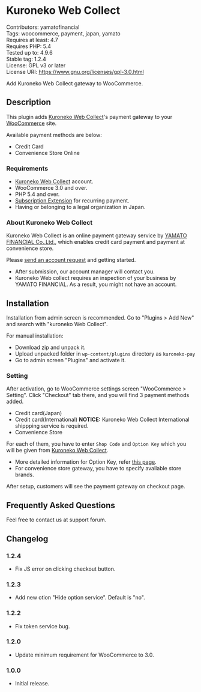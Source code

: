 # Kuroneko Web Collect

Contributors: yamatofinancial  
Tags: woocommerce, payment, japan, yamato  
Requires at least: 4.7  
Requires PHP: 5.4  
Tested up to: 4.9.6  
Stable tag: 1.2.4  
License: GPL v3 or later  
License URI: https://www.gnu.org/licenses/gpl-3.0.html

Add Kuroneko Web Collect gateway to WooCommerce.

## Description

This plugin adds [Kuroneko Web Collect](https://www.yamatofinancial.jp/wc/)'s payment gateway to your [WooCommerce](https://woocommerce.com) site.

Available payment methods are below:

- Credit Card
- Convenience Store Online

### Requirements

- [Kuroneko Web Collect](https://www.yamatofinancial.jp/wc/) account.
- WooCommerce 3.0 and over.
- PHP 5.4 and over.
- [Subscription Extension](http://www.woothemes.com/products/woocommerce-subscriptions/) for recurring payment.
- Having or belonging to a legal organization in Japan.

### About Kuroneko Web Collect

Kuroneko Web Collect is an online payment gateway service by [YAMATO FINANCIAL Co.,Ltd.](https://www.yamatofinancial.jp/), which enables credit card payment and payment at convenience store.

Please [send an account request](https://www.yamatofinancial.jp/form/order1_input.php) and getting started.

* After submission, our account manager will contact you.
* Kuroneko Web collect requires an inspection of your business by YAMATO FINANCIAL. As a result, you might not have an account.


## Installation

Installation from admin screen is recommended.
Go to "Plugins > Add New" and search with "kuroneko Web Collect".

For manual installation:

- Download zip and unpack it.
- Upload unpacked folder in `wp-content/plugins` directory as `kuroneko-pay`
- Go to admin screen "Plugins" and activate it.

### Setting

After activation, go to WooCommerce settings screen "WooCommerce > Setting".
Click "Checkout" tab there, and you will find 3 payment methods added.

- Credit card(Japan)
- Credit card(International) **NOTICE:** Kuroneko Web Collect International shippping service is required.
- Convenience Store

For each of them, you have to enter `Shop Code` and `Option Key` which you will be given from [Kuroneko Web Collect](https://www.yamatofinancial.jp/wc/).

* More detailed information for Option Key, refer [this page](https://na-ab24.marketo.com/rs/250-BBD-746/images/accesskey.pdf).
* For convenience store gateway, you have to specify available store brands.

After setup, customers will see the payment gateway on checkout page.

## Frequently Asked Questions

Feel free to contact us at support forum.

## Changelog

### 1.2.4

* Fix JS error on clicking checkout button.


### 1.2.3

* Add new otion "Hide option service". Default is "no".

### 1.2.2

* Fix token service bug.

### 1.2.0

* Update minimum requirement for WooCommerce to 3.0.

### 1.0.0

- Initial release.
